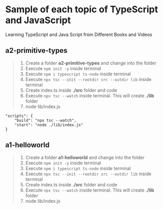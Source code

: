 # Sample of each topic of TypeScript and JavaScript

Learning TypeScript and Java Script from Different Books and Videos

## a2-primitive-types

> 1. Create a folder **a2-primitive-types** and change into the folder
> 1. Execute `npm init -y` inside terminal
> 1. Execute `npm i typescript ts-node` inside terminal
> 1. Execute `npx tsc --init --rootdir src --outdir lib` inside terminal
> 1. Create index.ts inside **./src** folder and code
> 1. Execute `npx tsc --watch` inside terminal. This will create **./lib** folder
> 1. node lib/index.js

```
"scripts": {
    "build": "npx tsc --watch",
    "start": "node ./lib/index.js"
}
```

## a1-helloworld

> 1. Create a folder **a1-helloworld** and change into the folder
> 1. Execute `npm init -y` inside terminal
> 1. Execute `npm i typescript ts-node` inside terminal
> 1. Execute `npx tsc --init --rootdir src --outdir lib` inside terminal
> 1. Create index.ts inside **./src** folder and code
> 1. Execute `npx tsc --watch` inside terminal. This will create **./lib** folder
> 1. node lib/index.js
